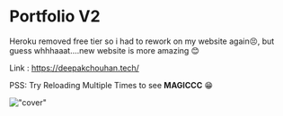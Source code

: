 # Portfolio V2

Heroku removed free tier so i had to rework on my website again😣, but guess whhhaaat....new website is more amazing 😊

Link : https://deepakchouhan.tech/

PSS: Try Reloading Multiple Times to see **MAGICCC** 😁

!["cover"](https://deepakchouhan.netlify.app/deepak_chouhan.png)
